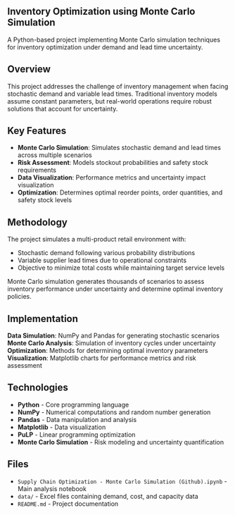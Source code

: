 ## Inventory Optimization using Monte Carlo Simulation

A Python-based project implementing Monte Carlo simulation techniques for inventory optimization under demand and lead time uncertainty.

## Overview

This project addresses the challenge of inventory management when facing stochastic demand and variable lead times. Traditional inventory models assume constant parameters, but real-world operations require robust solutions that account for uncertainty.

## Key Features

- **Monte Carlo Simulation**: Simulates stochastic demand and lead times across multiple scenarios
- **Risk Assessment**: Models stockout probabilities and safety stock requirements
- **Data Visualization**: Performance metrics and uncertainty impact visualization
- **Optimization**: Determines optimal reorder points, order quantities, and safety stock levels

## Methodology

The project simulates a multi-product retail environment with:

- Stochastic demand following various probability distributions
- Variable supplier lead times due to operational constraints
- Objective to minimize total costs while maintaining target service levels

Monte Carlo simulation generates thousands of scenarios to assess inventory performance under uncertainty and determine optimal inventory policies.

## Implementation

**Data Simulation**: NumPy and Pandas for generating stochastic scenarios  
**Monte Carlo Analysis**: Simulation of inventory cycles under uncertainty  
**Optimization**: Methods for determining optimal inventory parameters  
**Visualization**: Matplotlib charts for performance metrics and risk assessment

## Technologies

- **Python** - Core programming language
- **NumPy** - Numerical computations and random number generation
- **Pandas** - Data manipulation and analysis
- **Matplotlib** - Data visualization
- **PuLP** - Linear programming optimization
- **Monte Carlo Simulation** - Risk modeling and uncertainty quantification

## Files

- `Supply Chain Optimization - Monte Carlo Simulation (Github).ipynb` - Main analysis notebook
- `data/` - Excel files containing demand, cost, and capacity data
- `README.md` - Project documentation
